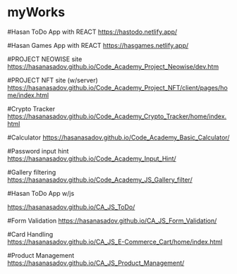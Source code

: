 # myWorks
#Hasan ToDo App with REACT
https://hastodo.netlify.app/

#Hasan Games App with REACT
https://hasgames.netlify.app/

#PROJECT NEOWISE site
https://hasanasadov.github.io/Code_Academy_Project_Neowise/dev.htm

#PROJECT NFT site (w/server)
https://hasanasadov.github.io/Code_Academy_Project_NFT/client/pages/home/index.html

#Crypto Tracker
https://hasanasadov.github.io/Code_Academy_Crypto_Tracker/home/index.html

#Calculator
https://hasanasadov.github.io/Code_Academy_Basic_Calculator/

#Password input hint
https://hasanasadov.github.io/Code_Academy_Input_Hint/

#Gallery filtering
https://hasanasadov.github.io/Code_Academy_JS_Gallery_filter/

#Hasan ToDo App w/js

https://hasanasadov.github.io/CA_JS_ToDo/

#Form Validation
https://hasanasadov.github.io/CA_JS_Form_Validation/

#Card Handling  
https://hasanasadov.github.io/CA_JS_E-Commerce_Cart/home/index.html

#Product Management
https://hasanasadov.github.io/CA_JS_Product_Management/
